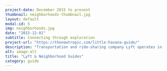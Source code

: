 ```yaml
---
project-date: December 2015 to present
thumbnail: neighborhoods-thumbnail.jpg
layout: default
modal-id: 5
img: neighborhoods.jpg
date: "2015-12-01"
subtitle: Connecting through exploration
project-url: "https://thenewtropic.com/little-havana-guide/"
description: "Transportation and ride-sharing company Lyft operates in hundreds of cities, but in Miami we're helping them create an unprecedented community impact. Together, we're helping locals explore and connect with Miami's unique neighborhoods. Each month, we share places to eat, drink, and explore; and cover the people, history, and future of a Miami neighborhood — as well as a Lyft activation to help people get there. We design unique events (examples include history happy hours, restaurant crawls, and community conversations) to invite Miamians to explore different parts of the city. The results? Dynamic guides and experiences that our community returns to again and again, and deep engagement for our partner. We create more than 250,000 local engagements each month for Lyft, building new brand equity along the way."
alt: image-alt
title: "Lyft & Neighborhood Guides"
category: guide
---
```


